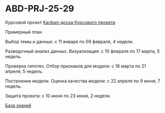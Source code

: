 # ABD-PRJ-25-29
Курсовой проект
[Kanban-доска Курсового проекта](https://github.com/users/ealennikova/projects/1)

Примерный план

Выбор темы и данных:
с 11 января по 09 февраля, 4 недели.

Разведочный анализ данных. Визуализация:
с 10 февраля по 17 марта, 5 недель.

Проверка гипотез. Отбор признаков для модели:
с 18 марта по 21 апреля, 5 недель.

Построение модели. Оценка качества модели:
с 22 апреля по 9 июня, 7 недель.

Защита проекта:
 с 10 июня по 23 июня, 2 недели.


[База знаний](https://docs.google.com/spreadsheets/d/13F1NT6An2759ds7Ul05S7pCkLVtPO9n9ku0WS0_5qcQ/edit?usp=sharing)
